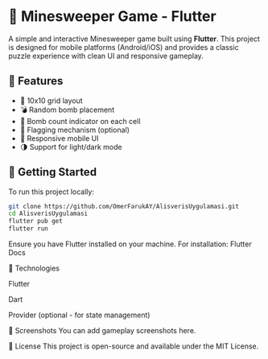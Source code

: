 # 🧨 Minesweeper Game - Flutter

A simple and interactive Minesweeper game built using **Flutter**. This project is designed for mobile platforms (Android/iOS) and provides a classic puzzle experience with clean UI and responsive gameplay.

## 📱 Features

- 🔢 10x10 grid layout
- 💣 Random bomb placement
- 🧠 Bomb count indicator on each cell
- 🚩 Flagging mechanism (optional)
- 📱 Responsive mobile UI
- 🌗 Support for light/dark mode

## 🚀 Getting Started

To run this project locally:

```bash
git clone https://github.com/OmerFarukAY/AlisverisUygulamasi.git
cd AlisverisUygulamasi
flutter pub get
flutter run
```
Ensure you have Flutter installed on your machine. For installation: Flutter Docs


🎯 Technologies

Flutter

Dart

Provider (optional - for state management)

📸 Screenshots
You can add gameplay screenshots here.

📄 License
This project is open-source and available under the MIT License.


